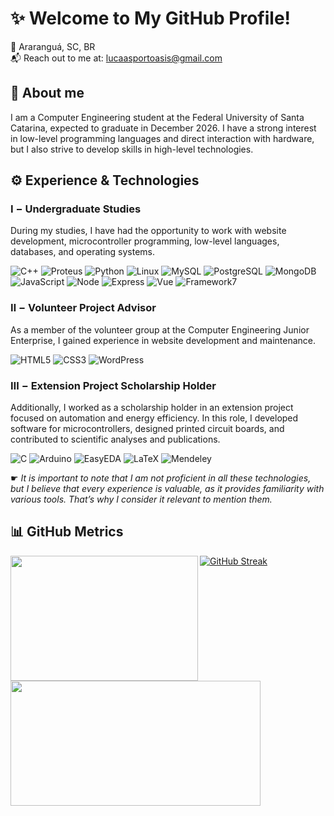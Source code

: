 # ✨ Welcome to My GitHub Profile!
📌 Araranguá, SC, BR <br /> 📬 Reach out to me at: lucaasportoasis@gmail.com

## 📝 About me
I am a Computer Engineering student at the Federal University of Santa Catarina, expected to graduate in December 2026. I have a strong interest in low-level programming languages and direct interaction with hardware, but I also strive to develop skills in high-level technologies.

## ⚙️ Experience & Technologies
### Ⅰ − Undergraduate Studies
During my studies, I have had the opportunity to work with website development, microcontroller programming, low-level languages, databases, and operating systems.

![C++](https://img.shields.io/badge/C++-00599C?logo=cplusplus&style=for-the-badge)
![Proteus](https://img.shields.io/badge/PROTEUS-1C79B3?logo=proteus&style=for-the-badge)
![Python](https://img.shields.io/badge/PYTHON-3776AB?logo=python&style=for-the-badge&logoColor=FFD343)
![Linux](https://img.shields.io/badge/LINUX-d6b70d?logo=linux&style=for-the-badge&logoColor=black)
![MySQL](https://img.shields.io/badge/MYSQL-4479A1?logo=mysql&style=for-the-badge&logoColor=white)
![PostgreSQL](https://img.shields.io/badge/POSTGRESQL-4169E1?logo=postgresql&style=for-the-badge&logoColor=white)
![MongoDB](https://img.shields.io/badge/MONGODB-4169E1?logo=mongodb&style=for-the-badge&logoColor=47A248&color=black)
![JavaScript](https://img.shields.io/badge/JAVASCRIPT-F7DF1E?logo=javascript&style=for-the-badge&color=black)
![Node](https://img.shields.io/badge/NODE-5FA04E?logo=node.js&style=for-the-badge&logoColor=white)
![Express](https://img.shields.io/badge/EXPRESS-000000?logo=express&style=for-the-badge&logoColor=white)
![Vue](https://img.shields.io/badge/VUE-4FC08D?logo=vue.js&style=for-the-badge&logoColor=white)
![Framework7](https://img.shields.io/badge/FRAMEWORK7-EE350F?logo=framework7&style=for-the-badge&logoColor=white)

### Ⅱ − Volunteer Project Advisor
As a member of the volunteer group at the Computer Engineering Junior Enterprise, I gained experience in website development and maintenance.

![HTML5](https://img.shields.io/badge/HTML5-E34F26?logo=html5&logoColor=white&style=for-the-badge)
![CSS3](https://img.shields.io/badge/CSS3-1572B6?logo=css3&style=for-the-badge)
![WordPress](https://img.shields.io/badge/WORDPRESS-21759B?logo=wordpress&style=for-the-badge)

### Ⅲ − Extension Project Scholarship Holder
Additionally, I worked as a scholarship holder in an extension project focused on automation and energy efficiency. In this role, I developed software for microcontrollers, designed printed circuit boards, and contributed to scientific analyses and publications.

![C](https://img.shields.io/badge/C-00599C?logo=c&style=for-the-badge)
![Arduino](https://img.shields.io/badge/ARDUINO-00878F?logo=arduino&style=for-the-badge)
![EasyEDA](https://img.shields.io/badge/EASYEDA-1765F6?logo=easyeda&style=for-the-badge)
![LaTeX](https://img.shields.io/badge/LATEX-00599C?logo=latex&style=for-the-badge&logoColor=white)
![Mendeley](https://img.shields.io/badge/MENDELEY-00599C?logo=mendeley&style=for-the-badge&color=9D1620)

☛ *It is important to note that I am not proficient in all these technologies, but I believe that every experience is valuable, as it provides familiarity with various tools. That’s why I consider it relevant to mention them.*

## 📊 GitHub Metrics
<a href="https://github-readme-stats.vercel.app/api/top-langs/?username=lucaasporto&theme=swift">
  <img height=200 width=300 align="left" src="https://github-readme-stats.vercel.app/api/top-langs/?username=lucaasporto&theme=swift" />
</a>
<a href="https://github-readme-stats.vercel.app/api?username=lucaasporto&show_icons=true&rank_icon=github&theme=swift&include_all_commits=true">
  <img height=200  width=400 align="left" src="https://github-readme-stats.vercel.app/api?username=lucaasporto&show_icons=true&rank_icon=github&theme=swift&include_all_commits=true" />
</a>

[![GitHub Streak](https://streak-stats.demolab.com/?user=lucaasporto&theme=swift&card_width=720)](https://git.io/streak-stats)
